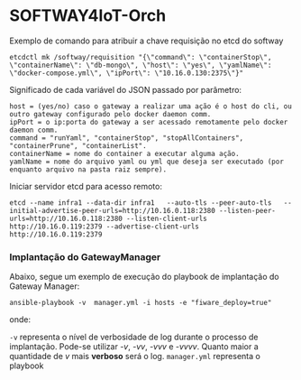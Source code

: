 # SOFTWAY4IoT-Orch

Exemplo de comando para atribuir a chave requisição no etcd do softway

	etcdctl mk /softway/requisition "{\"command\": \"containerStop\", \"containerName\": \"db-mongo\", \"host\": \"yes\", \"yamlName\": \"docker-compose.yml\", \"ipPort\": \"10.16.0.130:2375\"}"

Significado de cada variável do JSON passado por parâmetro:

	host = (yes/no) caso o gateway a realizar uma ação é o host do cli, ou outro gateway configurado pelo docker daemon comm.
	ipPort = o ip:porta do gateway a ser acessado remotamente pelo docker daemon comm.
	command = "runYaml", "containerStop", "stopAllContainers", "containerPrune", "containerList".
	containerName = nome do container a executar alguma ação.
	yamlName = nome do arquivo yaml ou yml que deseja ser executado (por enquanto arquivo na pasta raiz sempre).

Iniciar servidor etcd para acesso remoto:

	etcd --name infra1 --data-dir infra1   --auto-tls --peer-auto-tls   --initial-advertise-peer-urls=http://10.16.0.118:2380 --listen-peer-urls=http://10.16.0.118:2380 --listen-client-urls http://10.16.0.119:2379 --advertise-client-urls http://10.16.0.119:2379

### Implantação do GatewayManager
Abaixo, segue um exemplo de execução do playbook de implantação do Gateway Manager:

```
ansible-playbook -v  manager.yml -i hosts -e "fiware_deploy=true"
```
onde:

`-v` representa o nível de verbosidade de log durante o processo de implantação. Pode-se utilizar *-v*, *-vv*, *-vvv* e *-vvvv*. Quanto maior a quantidade de *v* mais **verboso** será o log. `manager.yml` representa o playbook
    